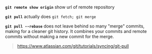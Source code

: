 **`git remote show origin`** show url of remote repository  
  
**`git pull`** actually does `git fetch; git merge`  
  
**`git pull --rebase`** does not leave behind so many "merge" commits, making for a cleaner git history. It combines your commits and remote commits without making a new commit for the merge.  
> https://www.atlassian.com/git/tutorials/syncing/git-pull  
  
  
  
